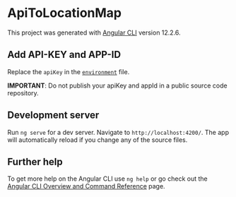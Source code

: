 # ApiToLocationMap

This project was generated with [Angular CLI](https://github.com/angular/angular-cli) version 12.2.6.

## Add API-KEY and APP-ID

Replace the `apiKey` in the [`environment`](./src/environments/environment.ts)  file.

**IMPORTANT**: Do not publish your apiKey and appId in a public source code repository.

## Development server

Run `ng serve` for a dev server. Navigate to `http://localhost:4200/`. The app will automatically reload if you change any of the source files.



## Further help

To get more help on the Angular CLI use `ng help` or go check out the [Angular CLI Overview and Command Reference](https://angular.io/cli) page.
